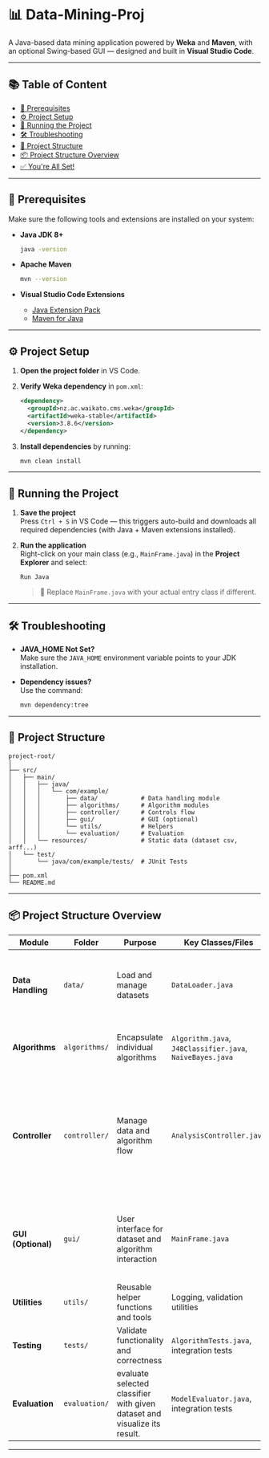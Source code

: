 # 📊 Data-Mining-Proj

A Java-based data mining application powered by **Weka** and **Maven**, with an optional Swing-based GUI — designed and built in **Visual Studio Code**.

---

## 📚 Table of Content

- [🧰 Prerequisites](#-prerequisites)
- [⚙️ Project Setup](#️-project-setup)
- [🚀 Running the Project](#-running-the-project)
- [🛠️ Troubleshooting](#️-troubleshooting)
- [📂 Project Structure](#-project-structure)
- [📦 Project Structure Overview](#-project-structure-overview)
- [✅ You're All Set!](#-youre-all-set)

---

## 🧰 Prerequisites

Make sure the following tools and extensions are installed on your system:

- **Java JDK 8+**  
  ```bash
  java -version
  ```

- **Apache Maven**  
  ```bash
  mvn --version
  ```

- **Visual Studio Code Extensions**  
  - [Java Extension Pack](https://marketplace.visualstudio.com/items?itemName=vscjava.vscode-java-pack)
  - [Maven for Java](https://marketplace.visualstudio.com/items?itemName=vscjava.vscode-maven)

---

## ⚙️ Project Setup

1. **Open the project folder** in VS Code.

2. **Verify Weka dependency** in `pom.xml`:
   ```xml
   <dependency>
     <groupId>nz.ac.waikato.cms.weka</groupId>
     <artifactId>weka-stable</artifactId>
     <version>3.8.6</version>
   </dependency>
   ```

3. **Install dependencies** by running:
   ```bash
   mvn clean install
   ```

---

## 🚀 Running the Project

1. **Save the project**  
   Press `Ctrl + S` in VS Code — this triggers auto-build and downloads all required dependencies (with Java + Maven extensions installed).

2. **Run the application**  
   Right-click on your main class (e.g., `MainFrame.java`) in the **Project Explorer** and select:

   ```
   Run Java
   ```

   > 🔁 Replace `MainFrame.java` with your actual entry class if different.

---

## 🛠️ Troubleshooting

- **JAVA_HOME Not Set?**  
  Make sure the `JAVA_HOME` environment variable points to your JDK installation.

- **Dependency issues?**  
  Use the command:
  ```bash
  mvn dependency:tree
  ```

---

## 📂 Project Structure

```
project-root/
│
├── src/
│   ├── main/
│   │   ├── java/
│   │   │   └── com/example/
│   │   │       ├── data/            # Data handling module
│   │   │       ├── algorithms/      # Algorithm modules
│   │   │       ├── controller/      # Controls flow
│   │   │       ├── gui/             # GUI (optional)
│   │   │       └── utils/           # Helpers
│   │   │       └── evaluation/      # Evaluation
│   │   └── resources/               # Static data (dataset csv, arff...)
│   └── test/
│       └── java/com/example/tests/  # JUnit Tests
│
├── pom.xml
└── README.md
```

---

## 📦 Project Structure Overview

| **Module**            | **Folder**     | **Purpose**                                                                 | **Key Classes/Files**                                  | **Notes**                                                                 |
|-----------------------|----------------|------------------------------------------------------------------------------|--------------------------------------------------------|---------------------------------------------------------------------------
| **Data Handling**     | `data/`         | Load and manage datasets                                                    | `DataLoader.java`                                      | Loads datasets (e.g., ARFF), stores as Weka `Instances`                   |
| **Algorithms**        | `algorithms/`   | Encapsulate individual algorithms                                           | `Algorithm.java`, `J48Classifier.java`, `NaiveBayes.java` | Implements common interface for flexibility                               |
| **Controller**        | `controller/`   | Manage data and algorithm flow                                              | `AnalysisController.java`                              | Handles data loading and algorithm execution  -> Remember to **add new classifiers** if its evaluation required                            |
| **GUI (Optional)**    | `gui/`          | User interface for dataset and algorithm interaction                        | `MainFrame.java`                                       | Built with Swing, includes file chooser, dropdowns, and results display   |
| **Utilities**         | `utils/`        | Reusable helper functions and tools                                         | Logging, validation utilities                          | Shared logic across modules                                               |
| **Testing**           | `tests/`        | Validate functionality and correctness                                     | `AlgorithmTests.java`, integration tests               | Use **JUnit** or **TestNG** for testing                                   |
| **Evaluation**           | `evaluation/`        | evaluate selected classifier with given dataset and visualize its result.                                    | `ModelEvaluator.java`, integration tests               | including Accuracy, F1-score, Recall,...                             |
---
